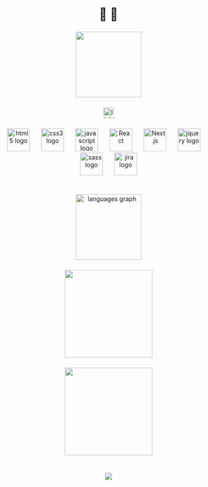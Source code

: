 <h1 align="center">🚀  🌃</h1>

###

<div align="center">
  <img height="150" src="https://media2.giphy.com/media/v1.Y2lkPTc5MGI3NjExOTZ0czc0ZDFmY2didHowNzkzczE2aWY2YmlqcnlqcmhiYWoyMWZ1dSZlcD12MV9pbnRlcm5hbF9naWZfYnlfaWQmY3Q9Zw/798oH0WDEQnicM4857/giphy.gif"  />
</div>

###

<div align="center">
  <a href="https://www.linkedin.com/in/kubilay-kaan-k-123221190/" target="_blank">
    <img src="https://img.shields.io/static/v1?message=LinkedIn&logo=linkedin&label=&color=0077B5&logoColor=white&labelColor=&style=for-the-badge" height="25" alt="linkedin logo"  />
  </a>
</div>

###

<div align="center">
  <img src="https://cdn.jsdelivr.net/gh/devicons/devicon/icons/html5/html5-original.svg" height="52" alt="html5 logo"  />
  <img width="18" />
  <img src="https://cdn.jsdelivr.net/gh/devicons/devicon/icons/css3/css3-original.svg" height="52" alt="css3 logo"  />
  <img width="18" />
  <img src="https://cdn.jsdelivr.net/gh/devicons/devicon/icons/javascript/javascript-original.svg" height="52" alt="javascript logo"  />
  <img width="18" />
  <img src="https://cdn.jsdelivr.net/gh/devicons/devicon/icons/react/react-original.svg" alt="React" height="52" />
  <img width="18" />
  <img src="https://cdn.jsdelivr.net/gh/devicons/devicon/icons/nextjs/nextjs-original.svg" alt="Next.js" height="52" />
  <img width="18" />
  <img src="https://cdn.jsdelivr.net/gh/devicons/devicon/icons/jquery/jquery-original.svg" height="52" alt="jquery logo"  />
  <img width="18" />
  <img src="https://cdn.jsdelivr.net/gh/devicons/devicon/icons/sass/sass-original.svg" height="52" alt="sass logo"  />
  <img width="18" />
  <img src="https://cdn.jsdelivr.net/gh/devicons/devicon/icons/jira/jira-original.svg" height="52" alt="jira logo"  />
</div>

###

<br clear="both">

<div align="center">
  <img src="https://github-readme-stats.vercel.app/api/top-langs?username=KubilayKilic&locale=en&hide_title=false&layout=compact&card_width=320&langs_count=5&theme=radical&hide_border=false&order=2" height="150" alt="languages graph"  />
</div>

###


<div align="center">
  <img height="200" src="https://media0.giphy.com/media/v1.Y2lkPTc5MGI3NjExbGRnd2U5NGJmZzk4d25zMHd0ZTN0YWZscDZzOHY4aGRtN3NreGhlaCZlcD12MV9pbnRlcm5hbF9naWZfYnlfaWQmY3Q9Zw/Q7pmmDVQ6AixW/giphy.gif"  />
</div>

###

###


<div align="center">
  <img height="200" src="https://media0.giphy.com/media/v1.Y2lkPTc5MGI3NjExbGRnd2U5NGJmZzk4d25zMHd0ZTN0YWZscDZzOHY4aGRtN3NreGhlaCZlcD12MV9pbnRlcm5hbF9naWZfYnlfaWQmY3Q9Zw/Q7pmmDVQ6AixW/giphy.gif"  />
</div>

###

<br clear="both">

<div align="center">
  <img src="[https://profile-counter.glitch.me/KubilayKilic/count.svg?](https://media4.giphy.com/media/v1.Y2lkPTc5MGI3NjExcHI0ODh3aGo1anR1aGRldmk3dW0yMnVibTV0dmUyc2xvNG9yeWhtbiZlcD12MV9pbnRlcm5hbF9naWZfYnlfaWQmY3Q9Zw/U5etbdwXL2jba/giphy.gif)"  />
</div>

###
